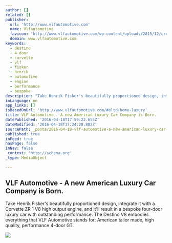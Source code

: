 ```yaml
---
author: []
related: []
publisher:
  url: 'http://www.vlfautomotive.com'
  name: Vlfautomotive
  favicon: 'http://www.vlfautomotive.com/wp-content/uploads/2015/12/cropped-VLF-Logo-192x192.png'
  domain: www.vlfautomotive.com
keywords:
  - destino
  - 4-door
  - corvette
  - vlf
  - fisker
  - henrik
  - automotive
  - engine
  - performance
  - bespoke
description: "Take Henrik Fisker's beautifully proportioned design, integrate it with a Corvette ZR 1 V8 high output engine, and it'll result in a bespoke four-door luxury car with outstanding performance. The Destino V8 embodies everything that VLF Automotive stands for: American tailor made, high quality, performance 4-door GT."
inLanguage: en
app_links: []
isBasedOnUrl: 'http://www.vlfautomotive.com/#eltd-home-luxury'
title: VLF Automotive - A new American Luxury Car Company is Born.
datePublished: '2016-04-18T17:59:22.655Z'
dateModified: '2016-04-18T17:24:28.802Z'
sourcePath: _posts/2016-04-18-vlf-automotive-a-new-american-luxury-car-company-is-born.md
published: true
inFeed: true
hasPage: false
inNav: false
_context: 'http://schema.org'
_type: MediaObject

---
```

<article style=""><h1>VLF Automotive - A new American Luxury Car Company is Born.</h1><p>Take Henrik Fisker's beautifully proportioned design, integrate it with a Corvette ZR 1 V8 high output engine, and it'll result in a bespoke four-door luxury car with outstanding performance. The Destino V8 embodies everything that VLF Automotive stands for: American tailor made, high quality, performance 4-door GT.</p><img src="http://www.vlfautomotive.com/wp-content/uploads/2016/01/DSC02143.jpg" /></article>